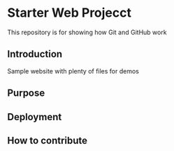 # Starter Web Projecct

This repository is for showing how Git and GitHub work

## Introduction
Sample website with plenty of files for demos

## Purpose

## Deployment

## How to contribute